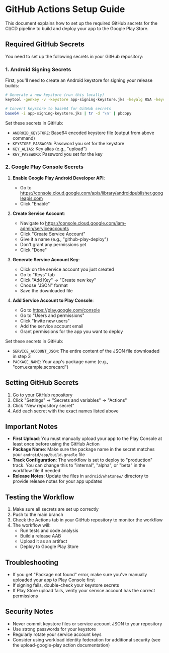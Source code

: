 # GitHub Actions Setup Guide

This document explains how to set up the required GitHub secrets for the CI/CD pipeline to build and deploy your app to the Google Play Store.

## Required GitHub Secrets

You need to set up the following secrets in your GitHub repository:

### 1. Android Signing Secrets

First, you'll need to create an Android keystore for signing your release builds:

```bash
# Generate a new keystore (run this locally)
keytool -genkey -v -keystore app-signing-keystore.jks -keyalg RSA -keysize 2048 -validity 10000 -alias upload

# Convert keystore to base64 for GitHub secrets
base64 -i app-signing-keystore.jks | tr -d '\n' | pbcopy
```

Set these secrets in GitHub:
- `ANDROID_KEYSTORE`: Base64 encoded keystore file (output from above command)
- `KEYSTORE_PASSWORD`: Password you set for the keystore
- `KEY_ALIAS`: Key alias (e.g., "upload")
- `KEY_PASSWORD`: Password you set for the key

### 2. Google Play Console Secrets

1. **Enable Google Play Android Developer API**:
   - Go to https://console.cloud.google.com/apis/library/androidpublisher.googleapis.com
   - Click "Enable"

2. **Create Service Account**:
   - Navigate to https://console.cloud.google.com/iam-admin/serviceaccounts
   - Click "Create Service Account"
   - Give it a name (e.g., "github-play-deploy")
   - Don't grant any permissions yet
   - Click "Done"

3. **Generate Service Account Key**:
   - Click on the service account you just created
   - Go to "Keys" tab
   - Click "Add Key" → "Create new key"
   - Choose "JSON" format
   - Save the downloaded file

4. **Add Service Account to Play Console**:
   - Go to https://play.google.com/console
   - Go to "Users and permissions"
   - Click "Invite new users"
   - Add the service account email
   - Grant permissions for the app you want to deploy

Set these secrets in GitHub:
- `SERVICE_ACCOUNT_JSON`: The entire content of the JSON file downloaded in step 3
- `PACKAGE_NAME`: Your app's package name (e.g., "com.example.scorecard")

## Setting GitHub Secrets

1. Go to your GitHub repository
2. Click "Settings" → "Secrets and variables" → "Actions"
3. Click "New repository secret"
4. Add each secret with the exact names listed above

## Important Notes

- **First Upload**: You must manually upload your app to the Play Console at least once before using the GitHub Action
- **Package Name**: Make sure the package name in the secret matches your `android/app/build.gradle` file
- **Track Configuration**: The workflow is set to deploy to "production" track. You can change this to "internal", "alpha", or "beta" in the workflow file if needed
- **Release Notes**: Update the files in `android/whatsnew/` directory to provide release notes for your app updates

## Testing the Workflow

1. Make sure all secrets are set up correctly
2. Push to the main branch
3. Check the Actions tab in your GitHub repository to monitor the workflow
4. The workflow will:
   - Run tests and code analysis
   - Build a release AAB
   - Upload it as an artifact
   - Deploy to Google Play Store

## Troubleshooting

- If you get "Package not found" error, make sure you've manually uploaded your app to Play Console first
- If signing fails, double-check your keystore secrets
- If Play Store upload fails, verify your service account has the correct permissions

## Security Notes

- Never commit keystore files or service account JSON to your repository
- Use strong passwords for your keystore
- Regularly rotate your service account keys
- Consider using workload identity federation for additional security (see the upload-google-play action documentation)
